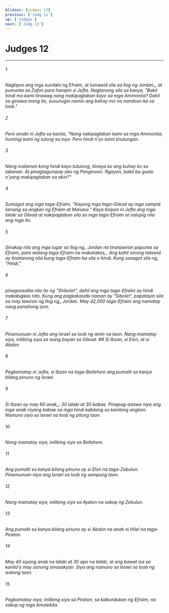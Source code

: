 ```yaml
---
Aliases: [Judges 12]
previous: ['Judg 11']
up: ['Judges']
next: ['Judg 13']
---
```

# Judges 12

***






















###### 1 










Nagtipon ang mga sundalo ng Efraim, at tumawid sila <i class="trans-change">sa Ilog ng Jordan_, at pumunta sa Zafon para harapin si Jefta. Nagtanong sila sa kanya, "Bakit hindi mo kami tinawag nang makipaglaban kayo sa mga Ammonita? Dahil sa ginawa mong ito, susunugin namin ang bahay mo na nandoon ka sa loob." 





















###### 2 










Pero sinabi ni Jefta sa kanila, "Nang nakipaglaban kami sa mga Ammonita, humingi kami ng tulong sa inyo. Pero hindi nʼyo kami tinulungan. 





















###### 3 










Nang malaman kong hindi kayo tutulong, itinaya ko ang buhay ko sa labanan. At pinagtagumpay ako ng Panginoon. Ngayon, bakit ba gusto nʼyong makipaglaban sa akin?" 





















###### 4 










Sumagot ang mga taga-Efraim, "Kayong mga taga-Gilead ay mga sampid lamang sa angkan ng Efraim at Manase." Kaya tinipon ni Jefta ang mga lalaki sa Gilead at nakipaglaban sila sa mga taga-Efraim at nalupig nila ang mga ito. 





















###### 5 










Sinakop nila ang mga lugar sa <i class="trans-change">Ilog ng_ Jordan na tinatawiran papunta sa Efraim, <i class="trans-change">para walang taga-Efraim na makatakas_. Ang kahit sinong tatawid ay tinatanong nila kung taga-Efraim ba sila o hindi. Kung sasagot sila ng, "Hindi," 





















###### 6 










pinagsasalita nila ito ng "Shibolet", dahil ang mga taga-Efraim ay hindi makabigkas nito. Kung ang pagkakasabi naman ay "Sibolet", papatayin sila sa may tawiran ng <i class="trans-change">Ilog ng_ Jordan. May 42,000 taga-Efraim ang namatay nang panahong iyon. 





















###### 7 










Pinamunuan ni Jefta ang Israel sa loob ng anim na taon. Nang mamatay siya, inilibing siya sa isang bayan sa Gilead. ## Si Ibzan, si Elon, at si Abdon 





















###### 8 










Pagkamatay ni Jefta, si Ibzan na taga-Betlehem ang pumalit sa kanya bilang pinuno ng Israel. 





















###### 9 










Si Ibzan ay may <i class="trans-change">60 anak_: 30 lalaki at 30 babae. Pinapag-asawa niya ang mga anak niyang babae sa mga hindi kabilang sa kanilang angkan. Namuno siya sa Israel sa loob ng pitong taon. 





















###### 10 










Nang mamatay siya, inilibing siya sa Betlehem. 





















###### 11 










Ang pumalit sa kanya bilang pinuno ay si Elon na taga-Zebulun. Pinamunuan niya ang Israel sa loob ng sampung taon. 





















###### 12 










Nang mamatay siya, inilibing siya sa Ayalon na sakop ng Zebulun. 





















###### 13 










Ang pumalit sa kanya bilang pinuno ay si Abdon na anak ni Hilel na taga-Piraton. 





















###### 14 










May 40 siyang anak na lalaki at 30 apo na lalaki, at ang bawat isa sa kanilaʼy may asnong sinasakyan. Siya ang namuno sa Israel sa loob ng walong taon. 





















###### 15 










Pagkamatay niya, inilibing siya sa Piraton, sa kabundukan ng Efraim, na sakop ng mga Amalekita.
